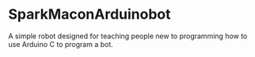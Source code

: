 # SparkMaconArduinobot
A simple robot designed for teaching people new to programming how to use Arduino C to program a bot.
